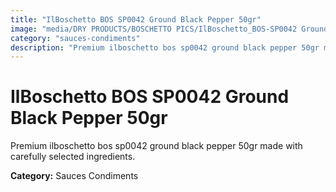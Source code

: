 ```yaml
---
title: "IlBoschetto BOS SP0042 Ground Black Pepper 50gr"
image: "media/DRY PRODUCTS/BOSCHETTO PICS/IlBoschetto_BOS-SP0042 Ground Black Pepper 50gr.png"
category: "sauces-condiments"
description: "Premium ilboschetto bos sp0042 ground black pepper 50gr made with carefully selected ingredients."
---
```


# IlBoschetto BOS SP0042 Ground Black Pepper 50gr

Premium ilboschetto bos sp0042 ground black pepper 50gr made with carefully selected ingredients.

**Category:** Sauces Condiments
